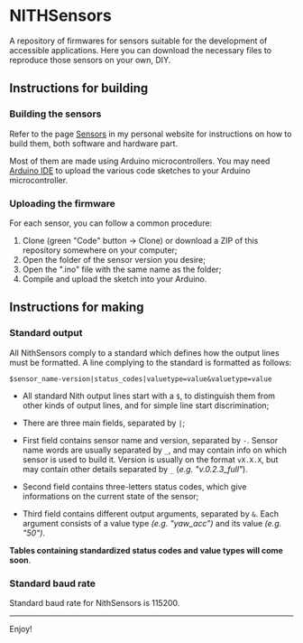 # NITHSensors

A repository of firmwares for sensors suitable for the development of accessible applications.
Here you can download the necessary files to reproduce those sensors on your own, DIY.

## Instructions for building

### Building the sensors

Refer to the page [Sensors](https://neeqstock.github.io/sensors/) in my personal website for instructions on how to build them, both software and hardware part.

Most of them are made using Arduino microcontrollers.
You may need [Arduino IDE](https://www.arduino.cc/en/software) to upload the various code sketches to your Arduino microcontroller.

### Uploading the firmware

For each sensor, you can follow a common procedure:

1. Clone (green "Code" button -> Clone) or download a ZIP of this repository somewhere on your computer;
2. Open the folder of the sensor version you desire;
3. Open the ".ino" file with the same name as the folder;
4. Compile and upload the sketch into your Arduino.

## Instructions for making

### Standard output

All NithSensors comply to a standard which defines how the output lines must be formatted. A line complying to the standard is formatted as follows:

``$sensor_name-version|status_codes|valuetype=value&valuetype=value``

- All standard Nith output lines start with a ``$``, to distinguish them from other kinds of output lines, and for simple line start discrimination;

- There are three main fields, separated by  ``|``;

- First field contains sensor name and version, separated by ``-``. Sensor name words are usually separated by ``_``, and may contain info on which sensor is used to build it. Version is usually on the format ``vX.X.X``, but may contain other details separated by ``_``  (*e.g. "v.0.2.3_full"*).

- Second field contains three-letters status codes, which give informations on the current state of the sensor;

- Third field contains different output arguments, separated by ``&``. Each argument consists of a value type *(e.g. "yaw_acc")* and its value *(e.g. "50")*.

**Tables containing standardized status codes and value types will come soon**.

### Standard baud rate

Standard baud rate for NithSensors is 115200.

---

Enjoy!
